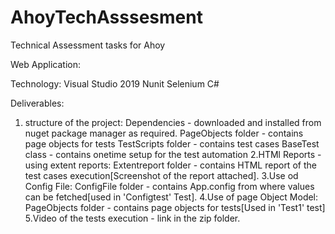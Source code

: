 # AhoyTechAsssesment
Technical Assessment tasks for Ahoy

Web Application:

Technology:
Visual Studio 2019
Nunit Selenium C#

Deliverables:
1. structure of the project:
Dependencies - downloaded and installed from nuget package manager as required.
PageObjects folder - contains page objects for tests
TestScripts folder - contains test cases
BaseTest class - contains onetime setup for the test automation
2.HTMl Reports - using extent reports:
Extentreport folder - contains HTML report of the test cases execution[Screenshot of the report attached].
3.Use od Config File:
ConfigFile folder - contains App.config from where values can be fetched[used in 'Configtest' Test].
4.Use of page Object Model:
PageObjects folder - contains page objects for tests[Used in 'Test1' test]
5.Video of the tests execution - link in the zip folder.
